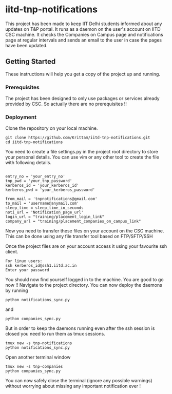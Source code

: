 # iitd-tnp-notifications
This project has been made to keep IIT Delhi students informed about any updates on T&amp;P portal. It runs as a daemon on the user's account on IITD CSC machine. It checks the Companies on Campus page and notifications page at regular intervals and sends an email to the user in case the pages have been updated.

## Getting Started

These instructions will help you get a copy of the project up and running.

### Prerequisites

The project has been designed to only use packages or services already provided by CSC. So actually there are no prerequisites !!

### Deployment


Clone the repository on your local machine.
```
git clone https://github.com/Krittam/iitd-tnp-notifications.git
cd iitd-tnp-notifications
```
You need to create a file settings.py in the project root directory to store your personal details. You can use vim or any other tool to create the file with following details.

```

entry_no = 'your_entry_no'
tnp_pwd = 'your_tnp_password'
kerberos_id = 'your_kerberos_id'
kerberos_pwd = 'your_kerberos_password'

from_mail = 'tnpnotifications@gmail.com'
to_mail = 'username@anymail.com'
sleep_time = sleep_time_in_seconds
noti_url = 'Notification_page_url'
login_url = "training/placement_login_link"
company_url = "training/placement_companies_on_campus_link"
```
Now you need to transfer these files on your account on the CSC machine. This can be done using any file transfer tool based on FTP/SFTP/SSH

Once the project files are on your account access it using your favourite ssh client.
```
For linux users:
ssh kerberos_id@ssh1.iitd.ac.in
Enter your password
```
You should now find yourself logged in to the machine. 
You are good to go now !!
Navigate to the project directory.
You can now deploy the daemons by running
```
python notifications_sync.py
```
and
```
python companies_sync.py
```
But in order to keep the daemons running even after the ssh session is closed you need to run them as tmux sessions.
```
tmux new -s tnp-notifications
python notifications_sync.py
```
Open another terminal window
```
tmux new -s tnp-companies
python companies_sync.py
```

You can now safely close the terminal (ignore any possible warnings) without worrying about missing any important notification ever !
